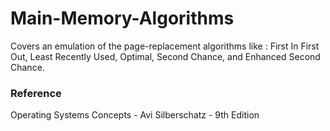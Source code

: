 # Main-Memory-Algorithms

Covers an emulation of the page-replacement algorithms like : First In First Out, Least Recently Used, Optimal, Second Chance, and Enhanced Second Chance.

### Reference

Operating Systems Concepts - Avi Silberschatz - 9th Edition
